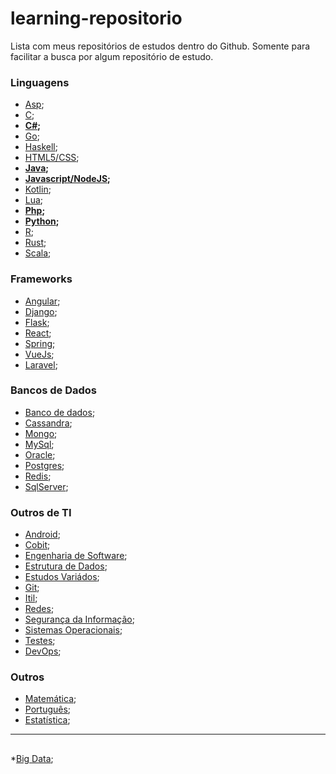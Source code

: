# learning-repositorio
Lista com meus repositórios de estudos dentro do Github. Somente para facilitar a busca por algum repositório de estudo.

### Linguagens

* [Asp](https://github.com/marcoswebermw/learning-asp);
* [C](https://github.com/marcoswebermw/learning-c);
* **[C#](https://github.com/marcoswebermw/learning-c-sharp);**
* [Go]();
* [Haskell](https://github.com/marcoswebermw/learning-haskell);
* [HTML5/CSS](https://github.com/marcoswebermw/learning-html-css);
* **[Java](https://github.com/marcoswebermw/learning-java);**
* **[Javascript/NodeJS](https://github.com/marcoswebermw/learning-javascript);**
* [Kotlin]();
* [Lua](https://github.com/marcoswebermw/learning-lua);
* **[Php](https://github.com/marcoswebermw/learning-php);**
* **[Python](https://github.com/marcoswebermw/learning-python);**
* [R]();
* [Rust]();
* [Scala]();


### Frameworks

* [Angular](https://github.com/marcoswebermw/learning-angular);
* [Django]();
* [Flask]();
* [React](https://github.com/marcoswebermw/learning-react);
* [Spring]();
* [VueJs]();
* [Laravel]();


### Bancos de Dados

* [Banco de dados](https://github.com/marcoswebermw/learning-bd);
* [Cassandra](https://github.com/marcoswebermw/learning-bd/tree/master/noSQL/colunar/cassandra);
* [Mongo](https://github.com/marcoswebermw/learning-bd/tree/master/noSQL/documento/mongodb);
* [MySql](https://github.com/marcoswebermw/learning-bd/tree/master/relacional/mysql);
* [Oracle](https://github.com/marcoswebermw/learning-bd/tree/master/relacional/oracle);
* [Postgres]();
* [Redis]();
* [SqlServer](https://github.com/marcoswebermw/learning-bd/tree/master/relacional/mssql-server);



### Outros de TI

* [Android]();
* [Cobit]();
* [Engenharia de Software](https://github.com/marcoswebermw/learning-engenharia-de-software);
* [Estrutura de Dados](https://github.com/marcoswebermw/learning-estruturas-de-dados);
* [Estudos Variádos](https://github.com/marcoswebermw/estudos);
* [Git](https://github.com/marcoswebermw/learning-git);
* [Itil]();
* [Redes](https://github.com/marcoswebermw/learning-redes.git);
* [Segurança da Informação]();
* [Sistemas Operacionais](https://github.com/marcoswebermw/learning-sistemas-operacionais.git);
* [Testes]();
* [DevOps](https://github.com/marcoswebermw/learning-devops.git);
  
    
### Outros
  
* [Matemática](https://github.com/marcoswebermw/learning-matematica);
* [Português]();
* [Estatística](https://github.com/marcoswebermw/learning-matematica/tree/master/estatistica);
  
-------------

##  

*[Big Data](https://github.com/marcoswebermw/learning-repositorio/blob/master/estudos/bigdata/bigdata.md);  